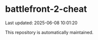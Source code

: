 # battlefront-2-cheat

Last updated: 2025-06-08 10:01:20

This repository is automatically maintained.
